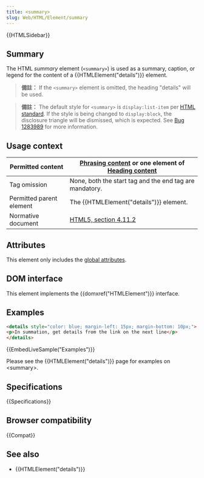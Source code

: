 ```yaml
---
title: <summary>
slug: Web/HTML/Element/summary
---
```


{{HTMLSidebar}}

## Summary

The HTML _summary_ element (`<summary>`) is used as a summary, caption, or legend for the content of a {{HTMLElement("details")}} element.

> **備註：** If the `<summary>` element is omitted, the heading "details" will be used.

> **備註：** The default style for `<summary>` is `display:list-item` per [HTML standard](https://html.spec.whatwg.org/multipage/rendering.html#the-details-and-summary-elements). If the style is being changed to `display:block`, the disclosure triangle will be dismissed, which is expected. See [Bug 1283989](https://bugzilla.mozilla.org/show_bug.cgi?id=1283989) for more information.

## Usage context

| Permitted content        | [Phrasing content](/zh-TW/docs/Web/Guide/HTML/Content_categories#Phrasing_content) or one element of [Heading content](/zh-TW/docs/Web/Guide/HTML/Content_categories#Heading_content) |
| ------------------------ | ------------------------------------------------------------------------------------------------------------------------------------------------------------------------------------- |
| Tag omission             | None, both the start tag and the end tag are mandatory.                                                                                                                               |
| Permitted parent element | The {{HTMLElement("details")}} element.                                                                                                                                     |
| Normative document       | [HTML5, section 4.11.2](https://html.spec.whatwg.org/multipage/forms.html#the-summary-element)                                                                                        |

## Attributes

This element only includes the [global attributes](/zh-TW/docs/HTML/Global_attributes).

## DOM interface

This element implements the {{domxref("HTMLElement")}} interface.

## Examples

```html
<details style="color: blue; margin-left: 15px; margin-bottom: 10px;">
<p>In summation, get details from the link on the next line</p>
</details>
```

{{EmbedLiveSample("Examples")}}

Please see the {{HTMLElement("details")}} page for examples on \<summary>.

## Specifications

{{Specifications}}

## Browser compatibility

{{Compat}}

## See also

- {{HTMLElement("details")}}

